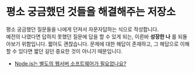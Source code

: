 # 평소 궁금했던 것들을 해결해주는 저장소
평소 궁금했던 질문들을 나에게 던져서 자문자답하는 식으로 작성합니다.<br>
예전의 나였다면 답하지 못했던 질문에 답을 할 수 있게 되는, 이른바 **성장한 나** 를 되돌아보기 위함입니다.
짧아도 괜찮습니다. 문제에 대한 해답이 존재하고, 그 해답으로 이해할 수 있다면 짧던 길던 중요한 것이 아니기 때문입니다.

- [Node.js는 별도의 웹서버 소프트웨어가 필요없나요?](./2021년9월1일/solution.md)

